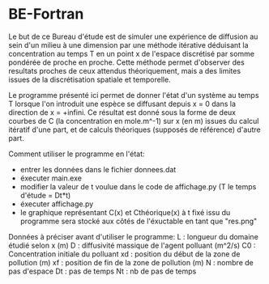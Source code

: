 # BE-Fortran
Le but de ce Bureau d'étude est de simuler une expérience de diffusion au sein d'un milieu à une dimension par une méthode itérative déduisant la concentration au temps T en un point x de l'espace discrétisé par somme pondérée de proche en proche.
Cette méthode permet d'observer des resultats proches de ceux attendus théoriquement, mais a des limites issues de la discrétisation spatiale et temporelle. 

Le programme présenté ici permet de donner l'état d'un système au temps T lorsque l'on introduit une espèce se diffusant depuis x = 0 dans la direction de x = +infini. Ce résultat est donné sous la forme de deux courbes de C (la concentration en mole.m^-1) sur x (en m) issues du calcul itératif d'une part, et de calculs théoriques (supposés de référence) d'autre part.

Comment utiliser le programme en l'état:
- entrer les données dans le fichier donnees.dat
- éxecuter main.exe
- modifier la valeur de t voulue dans le code de affichage.py (T le temps d'étude = Dt*t)
- éxecuter affichage.py
- le graphique représentant C(x) et Cthéorique(x) à t fixé issu du programme sera stocké aux côtés de l'éxuctable en tant que "res.png"

Données à préciser avant d'utiliser le programme:
L : longueur du domaine étudié selon x (m)
D : diffusivité massique de l'agent polluant (m^2/s)
C0 : Concentration initiale du polluant 
xd : position du début de la zone de pollution (m)
xf : position de fin de la zone de pollution (m)
N : nombre de pas d'espace
Dt : pas de temps 
Nt : nb de pas de temps